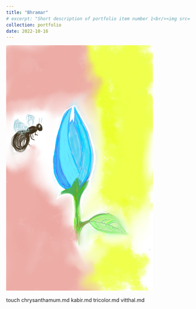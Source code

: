 ```yaml
---
title: "Bhramar"
# excerpt: "Short description of portfolio item number 1<br/><img src='/images/500x300.png'>"
collection: portfolio
date: 2022-10-16
---
```


<img src="/images/paintings/bumble_bee.png" alt="Bhramar" width="400"/>

touch  chrysanthamum.md kabir.md tricolor.md vitthal.md